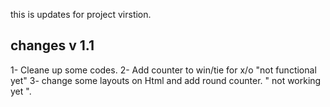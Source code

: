 this is updates for project virstion.
## changes v 1.1
1- Cleane up some codes.
2- Add counter to win/tie for x/o "not functional yet"
3- change some layouts on Html and add round counter. " not working yet ". 
